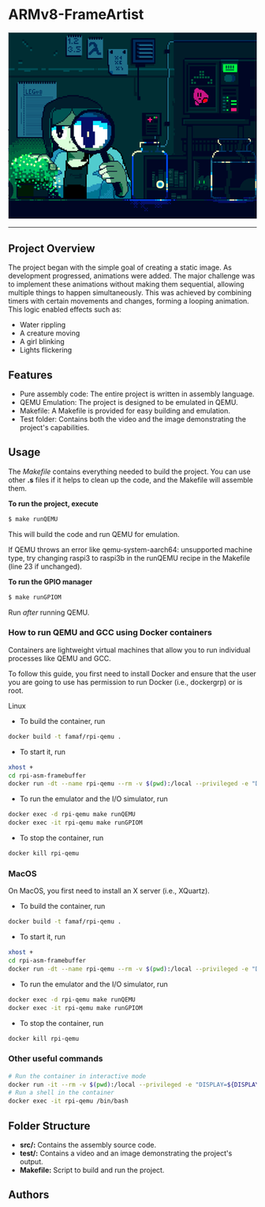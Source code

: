 # ARMv8-FrameArtist

![image](/test/def.png)

---

## Project Overview

The project began with the simple goal of creating a static image. As development progressed, animations were added. The major challenge was to implement these animations without making them sequential, allowing multiple things to happen simultaneously. This was achieved by combining timers with certain movements and changes, forming a looping animation. This logic enabled effects such as:
- Water rippling
- A creature moving
- A girl blinking
- Lights flickering

## Features

- Pure assembly code: The entire project is written in assembly language.
- QEMU Emulation: The project is designed to be emulated in QEMU.
- Makefile: A Makefile is provided for easy building and emulation.
- Test folder: Contains both the video and the image demonstrating the project's capabilities.

## Usage

The _Makefile_ contains everything needed to build the project.
You can use other **.s** files if it helps to clean up the code, and the Makefile will assemble them.

**To run the project, execute**

```bash
$ make runQEMU
```
This will build the code and run QEMU for emulation.

If QEMU throws an error like qemu-system-aarch64: unsupported machine type, try changing raspi3 to raspi3b in the runQEMU recipe in the Makefile (line 23 if unchanged).

**To run the GPIO manager**

```bash	
$ make runGPIOM
```
Run *after* running QEMU.

### How to run QEMU and GCC using Docker containers
Containers are lightweight virtual machines that allow you to run individual processes like QEMU and GCC.

To follow this guide, you first need to install Docker and ensure that the user you are going to use has permission to run Docker (i.e., dockergrp) or is root.

Linux
- To build the container, run
```bash	
docker build -t famaf/rpi-qemu .
```
- To start it, run
```bash
xhost +
cd rpi-asm-framebuffer
docker run -dt --name rpi-qemu --rm -v $(pwd):/local --privileged -e "DISPLAY=${DISPLAY:-:0.0}" -v /tmp/.X11-unix:/tmp/.X11-unix -v "$HOME/.Xauthority:/root/.Xauthority:rw" famaf/rpi-qemu
```
- To run the emulator and the I/O simulator, run
```bash	
docker exec -d rpi-qemu make runQEMU
docker exec -it rpi-qemu make runGPIOM
```
- To stop the container, run
```bash
docker kill rpi-qemu
```

### MacOS
On MacOS, you first need to install an X server (i.e., XQuartz).

- To build the container, run
```bash
docker build -t famaf/rpi-qemu .
```	
- To start it, run
```bash
xhost +
cd rpi-asm-framebuffer
docker run -dt --name rpi-qemu --rm -v $(pwd):/local --privileged -e "DISPLAY=host.docker.internal:0" -v /tmp/.X11-unix:/tmp/.X11-unix -v "$HOME/.Xauthority:/root/.Xauthority:rw" famaf/rpi-qemu
```
- To run the emulator and the I/O simulator, run
```bash
docker exec -d rpi-qemu make runQEMU
docker exec -it rpi-qemu make runGPIOM
```
- To stop the container, run
```bash
docker kill rpi-qemu
```

### Other useful commands
```bash
# Run the container in interactive mode
docker run -it --rm -v $(pwd):/local --privileged -e "DISPLAY=${DISPLAY:-:0.0}" -v /tmp/.X11-unix:/tmp/.X11-unix -v "$HOME/.Xauthority:/root/.Xauthority:rw" famaf/rpi-qemu
# Run a shell in the container
docker exec -it rpi-qemu /bin/bash
```
## Folder Structure
- **src/:** Contains the assembly source code.
- **test/:** Contains a video and an image demonstrating the project's output.
- **Makefile:** Script to build and run the project.

## Authors